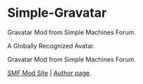 Simple-Gravatar
===============

Gravatar Mod from Simple Machines Forum.

A Globally Recognized Avatar.

Gravatar Mod from Simple Machines Forum.

<a href="http://custom.simplemachines.org/mods/index.php?mod=3451">SMF Mod Site</a> | <a href="http://wedge.su/index.php?topic=14.0">Author page</a>.
